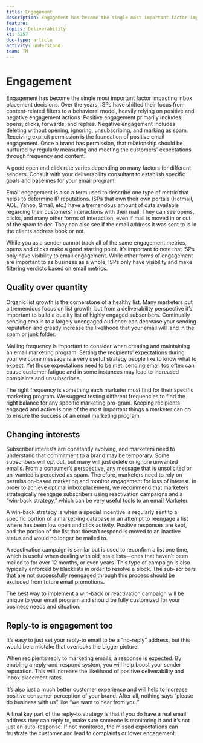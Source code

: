 ```yaml
---
title: Engagement
description: Engagement has become the single most important factor impacting inbox placement decisions.
feature: 
topics: Deliverability
kt: 5257
doc-type: article
activity: understand
team: TM
---
```


# Engagement

Engagement has become the single most important factor impacting inbox placement decisions. Over the years, ISPs have shifted their focus from content-related filters to a behavioral model, heavily relying on positive and negative engagement actions. Positive engagement primarily includes opens, clicks, forwards, and replies. Negative engagement includes deleting without opening, ignoring, unsubscribing, and marking as spam. Receiving explicit permission is the foundation of positive email engagement. Once a brand has permission, that relationship should be nurtured by regularly measuring and meeting the customers' expectations through frequency and content.

A good open and click rate varies depending on many factors for different senders. Consult with your deliverability consultant to establish specific goals and baselines for your email program.

Email engagement is also a term used to describe one type of metric that helps to determine IP reputations. ISPs that own their own portals (Hotmail, AOL, Yahoo, Gmail, etc.) have a tremendous amount of data available regarding their customers’ interactions with their mail. They can see opens, clicks, and many other forms of interaction, even if mail is moved in or out of the spam folder. They can also see if the email address it was sent to is in the clients address book or not.

While you as a sender cannot track all of the same engagement metrics, opens and clicks make a good starting point. It’s important to note that ISPs only have visibility to email engagement. While other forms of engagement are important to as business as a whole, ISPs only have visibility and make filtering verdicts based on email metrics.

## Quality over quantity

Organic list growth is the cornerstone of a healthy list. Many marketers put a tremendous focus on list growth, but from a deliverability perspective it’s important to build a quality list of highly engaged subscribers. Continually sending emails to a largely unengaged audience can decrease your sending reputation and greatly increase the likelihood that your email will land in the spam or junk folder.

Mailing frequency is important to consider when creating and maintaining an email marketing program. Setting the recipients’ expectations during your welcome message is a very useful strategy people like to know what to expect. Yet those expectations need to be met: sending email too often can cause customer fatigue and in some instances may lead to increased complaints and unsubscribes.

The right frequency is something each marketer must find for their specific marketing program. We suggest testing different frequencies to find the right balance for any specific marketing pro-gram. Keeping recipients engaged and active is one of the most important things a marketer can do to ensure the success of an email marketing program.

## Changing interests

Subscriber interests are constantly evolving, and marketers need to understand that commitment to a brand may be temporary. Some subscribers will opt out, but many will just delete or ignore unwanted emails. From a consumer’s perspective, any message that is unsolicited or un-wanted is perceived as spam. Therefore, marketers need to rely on permission-based marketing and monitor engagement for loss of interest. In order to achieve optimal inbox placement, we recommend that marketers strategically reengage subscribers using reactivation campaigns and a “win-back strategy,” which can be very useful tools to an email Marketer.

A win-back strategy is when a special incentive is regularly sent to a specific portion of a market-ing database in an attempt to reengage a list where has been low open and click activity. Positive responses are kept, and the portion of the list that doesn’t respond is moved to an inactive status and would no longer be mailed to.

A reactivation campaign is similar but is used to reconfirm a list one time, which is useful when dealing with old, stale lists—ones that haven’t been mailed to for over 12 months, or even years. This type of campaign is also typically enforced by blacklists in order to resolve a block. The sub-scribers that are not successfully reengaged through this process should be excluded from future email promotions.

The best way to implement a win-back or reactivation campaign will be unique to your email program and should be fully customized for your business needs and situation.

## Reply-to is engagement too

It’s easy to just set your reply-to email to be a “no-reply” address, but this would be a mistake that overlooks the bigger picture.

When recipients reply to marketing emails, a response is expected. By enabling a reply-and-respond system, you will help boost your sender reputation. This will increase the likelihood of positive deliverability and inbox placement rates. 

It’s also just a much better customer experience and will help to increase positive consumer perception of your brand. After all, nothing says “please do business with us” like “we want to hear from you.”

A final key part of the reply-to strategy is that if you do have a real email address they can reply to, make sure someone is monitoring it and it’s not just an auto-response. If not monitored, the missed expectations can frustrate the customer and lead to complaints or lower engagement.
